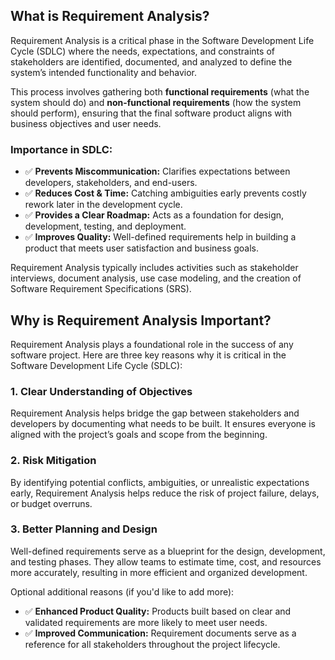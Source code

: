 ## What is Requirement Analysis?

Requirement Analysis is a critical phase in the Software Development Life Cycle (SDLC) where the needs, expectations, and constraints of stakeholders are identified, documented, and analyzed to define the system’s intended functionality and behavior.

This process involves gathering both **functional requirements** (what the system should do) and **non-functional requirements** (how the system should perform), ensuring that the final software product aligns with business objectives and user needs.

### Importance in SDLC:
- ✅ **Prevents Miscommunication:** Clarifies expectations between developers, stakeholders, and end-users.
- ✅ **Reduces Cost & Time:** Catching ambiguities early prevents costly rework later in the development cycle.
- ✅ **Provides a Clear Roadmap:** Acts as a foundation for design, development, testing, and deployment.
- ✅ **Improves Quality:** Well-defined requirements help in building a product that meets user satisfaction and business goals.

Requirement Analysis typically includes activities such as stakeholder interviews, document analysis, use case modeling, and the creation of Software Requirement Specifications (SRS).


## Why is Requirement Analysis Important?

Requirement Analysis plays a foundational role in the success of any software project. Here are three key reasons why it is critical in the Software Development Life Cycle (SDLC):

### 1. Clear Understanding of Objectives
Requirement Analysis helps bridge the gap between stakeholders and developers by documenting what needs to be built. It ensures everyone is aligned with the project’s goals and scope from the beginning.

### 2. Risk Mitigation
By identifying potential conflicts, ambiguities, or unrealistic expectations early, Requirement Analysis helps reduce the risk of project failure, delays, or budget overruns.

### 3. Better Planning and Design
Well-defined requirements serve as a blueprint for the design, development, and testing phases. They allow teams to estimate time, cost, and resources more accurately, resulting in more efficient and organized development.

Optional additional reasons (if you'd like to add more):
- ✅ **Enhanced Product Quality:** Products built based on clear and validated requirements are more likely to meet user needs.
- ✅ **Improved Communication:** Requirement documents serve as a reference for all stakeholders throughout the project lifecycle.
